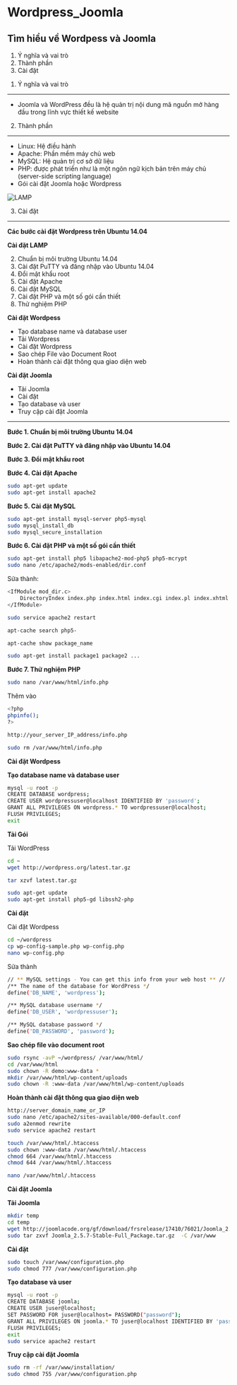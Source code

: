 Wordpress_Joomla
================

Tìm hiểu về Wordpess và Joomla
---

1. Ý nghĩa và vai trò
1. Thành phần
1. Cài đặt 

1) Ý nghĩa và vai trò
---
* Joomla và WordPress đều là hệ quản trị nội dung mã nguồn mở hàng đầu trong lĩnh vực thiết kế website

2) Thành phần
---

- Linux: Hệ điều hành
- Apache: Phần mềm máy chủ web
- MySQL: Hệ quản trị cơ sở dữ liệu
- PHP: được phát triển như là một ngôn ngữ kịch bản trên máy chủ (server-side scripting language)
- Gói cài đặt Joomla hoặc Wordpress


![LAMP](http://upload.wikimedia.org/wikipedia/commons/8/82/LAMP_software_bundle.svg  "LAMP")

3) Cài đặt
---

__Các bước cài đặt Wordpress trên Ubuntu 14.04__

__Cài đặt LAMP__

2. Chuẩn bị môi trường Ubuntu 14.04
2. Cài đặt PuTTY và đăng nhập vào Ubuntu 14.04 
2. Đổi mật khẩu root
2. Cài đặt Apache
2. Cài đặt MySQL
2. Cài đặt PHP và một số gói cần thiết
2. Thử nghiệm PHP 

__Cài đặt Wordpess__

* Tạo database name và database user
* Tải Wordpress 
* Cài đặt Wordpress 
* Sao chép File vào Document Root
* Hoàn thành cài đặt thông qua giao diện web

__Cài đặt Joomla__

* Tải Joomla
* Cài đặt
* Tạo database và user
* Truy cập cài đặt Joomla

***

__Bước 1. Chuẩn bị môi trường Ubuntu 14.04__

__Bước 2. Cài đặt PuTTY và đăng nhập vào Ubuntu 14.04__

__Bước 3. Đổi mật khẩu root__

__Bước 4. Cài đặt Apache__

```sh
sudo apt-get update
sudo apt-get install apache2
```

__Bước 5. Cài đặt MySQL__

```sh
sudo apt-get install mysql-server php5-mysql
sudo mysql_install_db
sudo mysql_secure_installation
```

__Bước 6. Cài đặt PHP và một số gói cần thiết__

```sh
sudo apt-get install php5 libapache2-mod-php5 php5-mcrypt
sudo nano /etc/apache2/mods-enabled/dir.conf
```
Sửa thành:

```sh
<IfModule mod_dir.c>
    DirectoryIndex index.php index.html index.cgi index.pl index.xhtml index.htm
</IfModule>
```
```sh
sudo service apache2 restart
```
```sh
apt-cache search php5-
```
```sh
apt-cache show package_name
```

```sh
sudo apt-get install package1 package2 ...
```


__Bước 7. Thử nghiệm PHP__

```sh
sudo nano /var/www/html/info.php
```
Thêm vào
```sh
<?php
phpinfo();
?>
```

```sh
http://your_server_IP_address/info.php
```

```sh
sudo rm /var/www/html/info.php
```
__Cài đặt Wordpess__

__Tạo database name và database user__

```sh
mysql -u root -p
CREATE DATABASE wordpress;
CREATE USER wordpressuser@localhost IDENTIFIED BY 'password';
GRANT ALL PRIVILEGES ON wordpress.* TO wordpressuser@localhost;
FLUSH PRIVILEGES;
exit
```

__Tải Gói__

Tải WordPress
```sh
cd ~
wget http://wordpress.org/latest.tar.gz

tar xzvf latest.tar.gz

sudo apt-get update
sudo apt-get install php5-gd libssh2-php
```

__Cài đặt__

Cài đặt Wordpess

```sh
cd ~/wordpress
cp wp-config-sample.php wp-config.php
nano wp-config.php
```

Sửa thành

```sh
// ** MySQL settings - You can get this info from your web host ** //
/** The name of the database for WordPress */
define('DB_NAME', 'wordpress');

/** MySQL database username */
define('DB_USER', 'wordpressuser');

/** MySQL database password */
define('DB_PASSWORD', 'password');
```
__Sao chép file vào document root__

```sh
sudo rsync -avP ~/wordpress/ /var/www/html/
cd /var/www/html
sudo chown -R demo:www-data *
mkdir /var/www/html/wp-content/uploads
sudo chown -R :www-data /var/www/html/wp-content/uploads
```

__Hoàn thành cài đặt thông qua giao diện web__

```sh
http://server_domain_name_or_IP
sudo nano /etc/apache2/sites-available/000-default.conf
sudo a2enmod rewrite
sudo service apache2 restart
```

```sh
touch /var/www/html/.htaccess
sudo chown :www-data /var/www/html/.htaccess
chmod 664 /var/www/html/.htaccess
chmod 644 /var/www/html/.htaccess
```

```sh
nano /var/www/html/.htaccess
```

__Cài đặt Joomla__

__Tải Joomla__

```sh
mkdir temp
cd temp
wget http://joomlacode.org/gf/download/frsrelease/17410/76021/Joomla_2.5.7-Stable-Full_Package.tar.gz
sudo tar zxvf Joomla_2.5.7-Stable-Full_Package.tar.gz  -C /var/www
```

__Cài đặt__

```sh
sudo touch /var/www/configuration.php
sudo chmod 777 /var/www/configuration.php
```
__Tạo database và user__

```sh
mysql -u root -p
CREATE DATABASE joomla;
CREATE USER juser@localhost;
SET PASSWORD FOR juser@localhost= PASSWORD("password");
GRANT ALL PRIVILEGES ON joomla.* TO juser@localhost IDENTIFIED BY 'password';
FLUSH PRIVILEGES;
exit
sudo service apache2 restart
```

__Truy cập cài đặt Joomla__

```sh
sudo rm -rf /var/www/installation/
sudo chmod 755 /var/www/configuration.php
```
